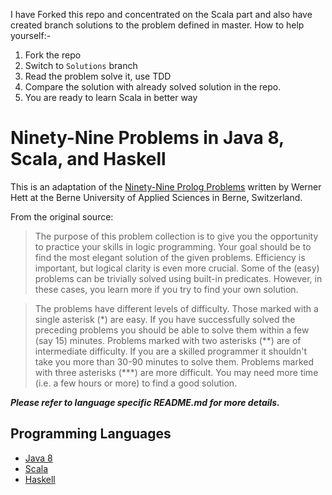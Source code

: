 
I have Forked this repo and concentrated on the Scala part and also have created branch solutions to the problem defined in master.
How to help yourself:-

1. Fork the repo
2. Switch to `Solutions` branch
3. Read the problem solve it, use TDD
4. Compare the solution with already solved solution in the repo.
5. You are ready to learn Scala in better way


# Ninety-Nine Problems in Java 8, Scala, and Haskell

This is an adaptation of the [Ninety-Nine Prolog Problems](https://sites.google.com/site/prologsite/prolog-problems) written by Werner Hett at the Berne University of Applied Sciences in Berne, Switzerland.

From the original source:

> The purpose of this problem collection is to give you the opportunity to practice your skills in logic programming. Your goal should be to find the most elegant solution of the given problems. Efficiency is important, but logical clarity is even more crucial. Some of the (easy) problems can be trivially solved using built-in predicates. However, in these cases, you learn more if you try to find your own solution.

> The problems have different levels of difficulty. Those marked with a single asterisk (\*) are easy. If you have successfully solved the preceding problems you should be able to solve them within a few (say 15) minutes. Problems marked with two asterisks (\*\*) are of intermediate difficulty. If you are a skilled programmer it shouldn't take you more than 30-90 minutes to solve them. Problems marked with three asterisks (\*\*\*) are more difficult. You may need more time (i.e. a few hours or more) to find a good solution.

***Please refer to language specific README.md for more details.***

## Programming Languages

* [Java 8](./java8)
* [Scala](./scala)
* [Haskell](./haskell)

